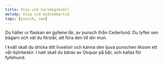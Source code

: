 ```yaml
---
title: Visa vid torsdagskväll
melody: Visa vid midsommartid
tags: [punsch, swe]
---
```


Du häller ur flaskan en gyllene tår,
av punsch ifrån Cederlund.
Du lyfter sen bägarn och väl du förstår,
att föra den till din mun.

I kväll skall du dricka ditt livselixir
och känna den ljuva punschen
liksom ett vår-björkeskir.
I natt skall du bäras av Osquar på bår,
och kallas för fyllehund.
